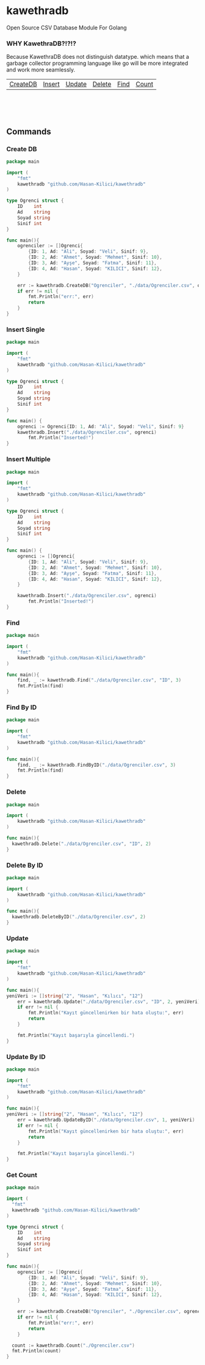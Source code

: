 # kawethradb <br>
Open Source CSV Database Module For Golang

### WHY KawethraDB?!?!?
Because KawethraDB does not distinguish datatype. 
which means that a garbage collector programming language like go will be more integrated and work more seamlessly.
<br>
<table>
<tr>
<td><a href="#create">CreateDB</a></td>
<td><a href="#insert">Insert</a></td>
<td><a href="#update">Update</a></td>
<td><a href="#delete">Delete</a></td>
<td><a href="#find">Find</a></td>
<td><a href="#count">Count</a></td>
</tr>
</table>
<br><br><br>

## Commands

<div id="create">

### Create DB
```go
package main

import (
	"fmt"
	kawethradb "github.com/Hasan-Kilici/kawethradb"
)

type Ogrenci struct {
	ID    int
	Ad    string
	Soyad string
	Sinif int
}

func main(){
	ogrenciler := []Ogrenci{
		{ID: 1, Ad: "Ali", Soyad: "Veli", Sinif: 9},
		{ID: 2, Ad: "Ahmet", Soyad: "Mehmet", Sinif: 10},
		{ID: 3, Ad: "Ayşe", Soyad: "Fatma", Sinif: 11},
		{ID: 4, Ad: "Hasan", Soyad: "KILICI", Sinif: 12},
	}

	err := kawethradb.CreateDB("Ogrenciler", "./data/Ogrenciler.csv", ogrenciler)
	if err != nil {
		fmt.Println("err:", err)
		return
	}
}
```
</div>
<div id="insert">

### Insert Single
```go
package main

import (
	"fmt"
	kawethradb "github.com/Hasan-Kilici/kawethradb"
)

type Ogrenci struct {
	ID    int
	Ad    string
	Soyad string
	Sinif int
}

func main() {
	ogrenci := Ogrenci{ID: 1, Ad: "Ali", Soyad: "Veli", Sinif: 9}
	kawethradb.Insert("./data/Ogrenciler.csv", ogrenci)
        fmt.Println("Inserted!")
}
```
### Insert Multiple
```go
package main

import (
	"fmt"
	kawethradb "github.com/Hasan-Kilici/kawethradb"
)

type Ogrenci struct {
	ID    int
	Ad    string
	Soyad string
	Sinif int
}

func main() {
	ogrenci := []Ogrenci{
		{ID: 1, Ad: "Ali", Soyad: "Veli", Sinif: 9},
		{ID: 2, Ad: "Ahmet", Soyad: "Mehmet", Sinif: 10},
		{ID: 3, Ad: "Ayşe", Soyad: "Fatma", Sinif: 11},
		{ID: 4, Ad: "Hasan", Soyad: "KILICI", Sinif: 12},
	}

	kawethradb.Insert("./data/Ogrenciler.csv", ogrenci)
        fmt.Println("Inserted!")
}
```
</div>
<div id="find">

### Find
```go
package main

import (
	"fmt"
	kawethradb "github.com/Hasan-Kilici/kawethradb"
)

func main(){
	find, _ := kawethradb.Find("./data/Ogrenciler.csv", "ID", 3)
	fmt.Println(find)
}
```
### Find By ID
```go
package main

import (
	"fmt"
	kawethradb "github.com/Hasan-Kilici/kawethradb"
)

func main(){
	find, _ := kawethradb.FindByID("./data/Ogrenciler.csv", 3)
	fmt.Println(find)
}
```
</div>
<div id="delete">

### Delete
```go
package main

import (
	kawethradb "github.com/Hasan-Kilici/kawethradb"
)

func main(){
  kawethradb.Delete("./data/Ogrenciler.csv", "ID", 2)
}
```
	
### Delete By ID
```go
package main

import (
	kawethradb "github.com/Hasan-Kilici/kawethradb"
)

func main(){
  kawethradb.DeleteByID("./data/Ogrenciler.csv", 2)
}
```
</div>
<div id="update">

### Update
```go
package main

import (
	"fmt"
	kawethradb "github.com/Hasan-Kilici/kawethradb"
)

func main(){
yeniVeri := []string{"2", "Hasan", "Kılıcı", "12"}
	err = kawethradb.Update("./data/Ogrenciler.csv", "ID", 2, yeniVeri)
	if err != nil {
		fmt.Println("Kayıt güncellenirken bir hata oluştu:", err)
		return
	}

	fmt.Println("Kayıt başarıyla güncellendi.")
}
```
### Update By ID
```go
package main

import (
	"fmt"
	kawethradb "github.com/Hasan-Kilici/kawethradb"
)

func main(){
yeniVeri := []string{"2", "Hasan", "Kılıcı", "12"}
	err = kawethradb.UpdateByID("./data/Ogrenciler.csv", 1, yeniVeri)
	if err != nil {
		fmt.Println("Kayıt güncellenirken bir hata oluştu:", err)
		return
	}

	fmt.Println("Kayıt başarıyla güncellendi.")
}
```
</div>
<div id="count">

### Get Count
```go
package main

import (
  "fmt"
  kawethradb "github.com/Hasan-Kilici/kawethradb"
)

type Ogrenci struct {
	ID    int
	Ad    string
	Soyad string
	Sinif int
}

func main(){
	ogrenciler := []Ogrenci{
		{ID: 1, Ad: "Ali", Soyad: "Veli", Sinif: 9},
		{ID: 2, Ad: "Ahmet", Soyad: "Mehmet", Sinif: 10},
		{ID: 3, Ad: "Ayşe", Soyad: "Fatma", Sinif: 11},
		{ID: 4, Ad: "Hasan", Soyad: "KILICI", Sinif: 12},
	}

	err := kawethradb.CreateDB("Ogrenciler", "./Ogrenciler.csv", ogrenciler)
	if err != nil {
		fmt.Println("err:", err)
		return
	}

  count := kawethradb.Count("./Ogrenciler.csv")
  fmt.Println(count)
}

```
</div>
